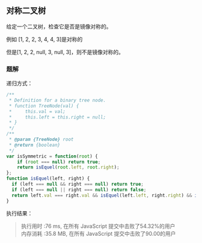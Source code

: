 ## 对称二叉树

给定一个二叉树，检查它是否是镜像对称的。

例如 [1, 2, 2, 3, 4, 4, 3]是对称的

但是[1, 2, 2, null, 3, null, 3]，则不是镜像对称的。

### 题解

递归方式：

```javascript
/**
 * Definition for a binary tree node.
 * function TreeNode(val) {
 *     this.val = val;
 *     this.left = this.right = null;
 * }
 */
/**
 * @param {TreeNode} root
 * @return {boolean}
 */
var isSymmetric = function(root) {
    if (root === null) return true;
    return isEquel(root.left, root.right);
};
function isEquel(left, right) {
  if (left === null && right === null) return true;
  if (left === null || right === null) return false;
  return left.val === right.val && isEquel(left.left, right.right) && isEquel(left.right, right.left);
}
```

执行结果：
> 执行用时 :76 ms, 在所有 JavaScript 提交中击败了54.32%的用户  
> 内存消耗 :35.8 MB, 在所有 JavaScript 提交中击败了90.00的用户